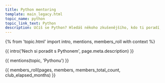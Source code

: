 ```yaml
---
title: Python mentoring
template: main_legacy.html
topic_name: python
topic_link_text: Python
description: Učíš se Python? Hledáš někoho zkušenějšího, kdo ti poradí, když se zasekneš? Kdo ti ukáže správné postupy a nasměruje tě na kvalitní návody nebo kurzy?
---
```

{% from 'topic.html' import intro, mentions, members_roll with context %}

{{ intro('Nech si poradit s Pythonem', page.meta.description) }}

{{ mentions(topic, 'Pythonu') }}

{{ members_roll(pages, members, members_total_count, club_elapsed_months) }}
